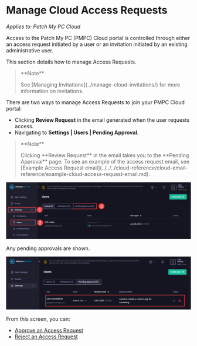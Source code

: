 # Manage Cloud Access Requests

_Applies to: Patch My PC Cloud_

Access to the Patch My PC (PMPC) Cloud portal is controlled through either an access request initiated by a user or an invitation initiated by an existing administrative user.

This section details how to manage Access Requests.

<blockquote class="wp-block-quote">
<p>**Note**</p>
<p>See [Managing Invitations](../manage-cloud-invitations/) for more information on invitations.</p>
</blockquote>

There are two ways to manage Access Requests to join your PMPC Cloud portal:

* Clicking **Review Request** in the email generated when the user requests access.
* Navigating to **Settings | Users | Pending Approval**.

<blockquote class="wp-block-quote">
<p>**Note**</p>
<p>Clicking **Review Request** in the email takes you to the **Pending Approval** page. To see an example of the access request email, see [Example Access Request email](../../../cloud-reference/cloud-email-reference/example-cloud-access-request-email.md).</p>
</blockquote>

![Navigating to "Settings | Users | Pending Approval"](/_images/image-(693).png "Navigating to “Settings | Users | Pending Approval”")

Any pending approvals are shown.

![List of Pending Approvals](/_images/image-(618).png "List of Pending Approvals")

From this screen, you can:

* [Approve an Access Request](approve-a-cloud-access-request.md)
* [Reject an Access Request](reject-a-cloud-access-request.md)